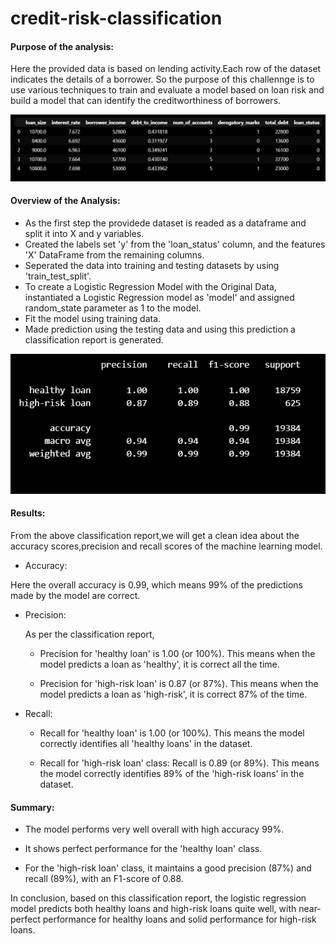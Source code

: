 # credit-risk-classification
#### Purpose of the analysis:
Here the provided data is based on lending activity.Each row of the dataset indicates the details of a borrower.
So the purpose of this challennge is to use various techniques to train and evaluate a model based on loan risk and build a model that can identify the creditworthiness of borrowers.

![alt text](1.png)


#### Overview of the Analysis:

* As the first step the providede dataset is readed as a dataframe and split it into X and y variables.
* Created the labels set 'y'  from the 'loan_status' column, and the features 'X' DataFrame from the remaining columns.
* Seperated the data into training and testing datasets by using 'train_test_split'.
* To create a Logistic Regression Model with the Original Data, instantiated a Logistic Regression model as 'model' and assigned random_state parameter as 1 to the model.
* Fit the model using training data.
* Made prediction using the testing data and using this prediction a classification report is generated.

![alt text](2.png)

#### Results:

From the above classification report,we will get a clean idea about the accuracy scores,precision and recall scores of the machine learning model.

* Accuracy:

Here the overall accuracy is 0.99, which means 99% of the predictions made by the model are correct.

* Precision:

    As per the classification report,

    * Precision for 'healthy loan' is 1.00 (or 100%). This means when the model predicts a loan as 'healthy', it is correct all the time.

    * Precision for 'high-risk loan' is 0.87 (or 87%). This means when the model predicts a loan as 'high-risk', it is correct 87% of the time.

* Recall:

    * Recall for 'healthy loan' is 1.00 (or 100%). This means the model correctly identifies all 'healthy loans' in the dataset.

    * Recall for 'high-risk loan' class: Recall is 0.89 (or 89%). This means the model correctly identifies 89% of the 'high-risk loans' in the dataset.

#### Summary:

* The model performs very well overall with high accuracy 99%.

* It shows perfect performance for the 'healthy loan' class.

* For the 'high-risk loan' class, it maintains a good precision (87%) and recall (89%), with an F1-score of 0.88.

In conclusion, based on this classification report, the logistic regression model predicts both healthy loans and high-risk loans quite well, with near-perfect performance for healthy loans and solid performance for high-risk loans.
